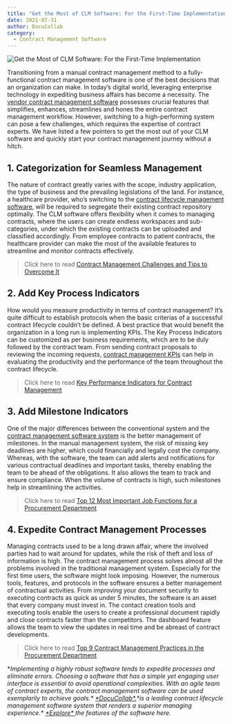 ```yaml
---
title: "Get the Most of CLM Software: For the First-Time Implementation"
date: 2021-07-31
author: DocuCollab
category:
  - Contract Management Software
---
```


![Get the Most of CLM Software: For the First-Time Implementation](/img/blog/CLM-Software-850x4292.jpg)



Transitioning from a manual contract management method to a fully-functional contract management software is one of the best decisions that an organization can make. In today’s digital world, leveraging enterprise technology in expediting business affairs has become a necessity. The [vendor contract management software](https://docucollab.com/contract-management-software/) possesses crucial features that simplifies, enhances, streamlines and hones the entire contract management workflow. However, switching to a high-performing system can pose a few challenges, which requires the expertise of contract experts. We have listed a few pointers to get the most out of your CLM software and quickly start your contract management journey without a hitch.

## 1. Categorization for Seamless Management

The nature of contract greatly varies with the scope, industry application, the type of business and the prevailing legislations of the land. For instance, a healthcare provider, who’s switching to the [contract lifecycle management software](https://docucollab.com/contract-management-software/), will be required to segregate their existing contract repository optimally. The CLM software offers flexibility when it comes to managing contracts, where the users can create endless workspaces and sub-categories, under which the existing contracts can be uploaded and classified accordingly. From employee contracts to patient contracts, the healthcare provider can make the most of the available features to streamline and monitor contracts effectively.

> Click here to read [Contract Management Challenges and Tips to Overcome It](https://docucollab.com/contract-management-challenges-and-tips-to-overcome-it/)

## 2. Add Key Process Indicators

How would you measure productivity in terms of contract management? It’s quite difficult to establish protocols when the basic criterias of a successful contract lifecycle couldn’t be defined. A best practice that would benefit the organization in a long run is implementing KPIs. The Key Process Indicators can be customized as per business requirements, which are to be duly followed by the contract team. From sending contract proposals to reviewing the incoming requests, [contract management KPIs](https://docucollab.com/key-performance-indicators-for-the-effective-management-of-contracts/) can help in evaluating the productivity and the performance of the team throughout the contract lifecycle.

> Click here to read [Key Performance Indicators for Contract Management](https://docucollab.com/key-performance-indicators-for-the-effective-management-of-contracts/)

## 3. Add Milestone Indicators

One of the major differences between the conventional system and the [contract management software system](https://docucollab.com/contract-management-software/) is the better management of milestones. In the manual management system, the risk of missing key deadlines are higher, which could financially and legally cost the company. Whereas, with the software, the team can add alerts and notifications for various contractual deadlines and important tasks, thereby enabling the team to be ahead of the obligations. It also allows the team to track and ensure compliance. When the volume of contracts is high, such milestones help in streamlining the activities.

> Click here to read [Top 12 Most Important Job Functions for a Procurement Department](https://docucollab.com/most-important-job-functions-for-a-procurement-department/)

## 4. Expedite Contract Management Processes

Managing contracts used to be a long drawn affair, where the involved parties had to wait around for updates, while the risk of theft and loss of information is high. The contract management process solves almost all the problems involved in the traditional management system. Especially for the first time users, the software might look imposing. However, the numerous tools, features, and protocols in the software ensures a better management of contractual activities. From improving your document security to executing contracts as quick as under 5 minutes, the software is an asset that every company must invest in. The contact creation tools and executing tools enable the users to create a professional document rapidly and close contracts faster than the competitors. The dashboard feature allows the team to view the updates in real time and be abreast of contract developments.

> Click here to read [Top 9 Contract Management Practices in the Procurement Department](https://docucollab.com/contract-management-practices-in-the-procurement-department/)

**Implementing a highly robust software tends to expedite processes and eliminate errors. Choosing a software that has a simple yet engaging user interface is essential to avoid operational complexities. With an agile team of contract experts, the contract management software can be used exemplarily to achieve goals.\* [\*DocuCollab\*.](https://docucollab.com/)\*is a leading contract lifecycle management software system that renders a superior managing experience.\* [\*Explore\* ](https://docucollab.com/book-demo/)the features of the software here.*
